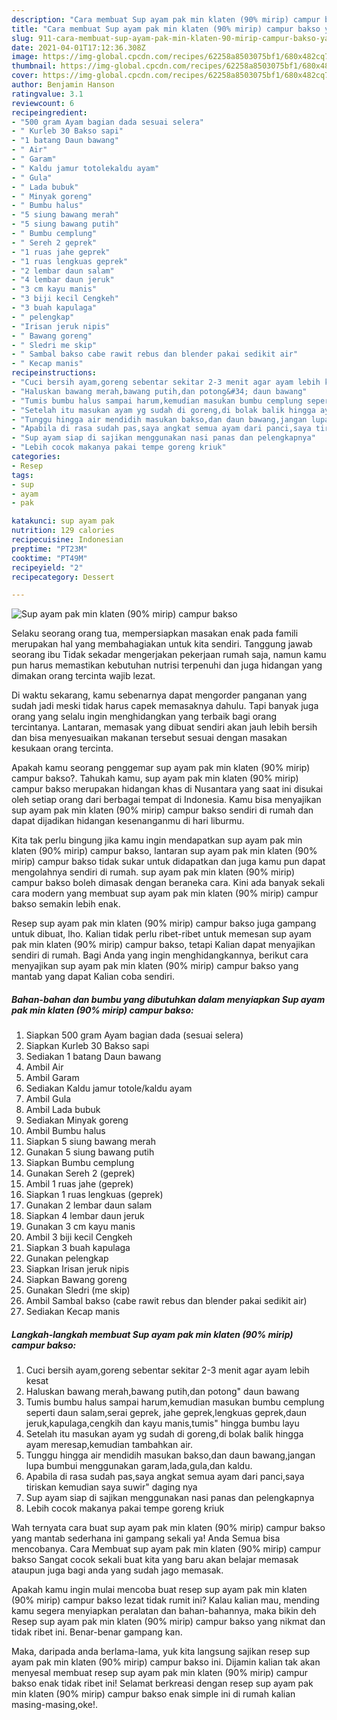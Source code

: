 ```yaml
---
description: "Cara membuat Sup ayam pak min klaten (90% mirip) campur bakso yang nikmat dan Mudah Dibuat"
title: "Cara membuat Sup ayam pak min klaten (90% mirip) campur bakso yang nikmat dan Mudah Dibuat"
slug: 911-cara-membuat-sup-ayam-pak-min-klaten-90-mirip-campur-bakso-yang-nikmat-dan-mudah-dibuat
date: 2021-04-01T17:12:36.308Z
image: https://img-global.cpcdn.com/recipes/62258a8503075bf1/680x482cq70/sup-ayam-pak-min-klaten-90-mirip-campur-bakso-foto-resep-utama.jpg
thumbnail: https://img-global.cpcdn.com/recipes/62258a8503075bf1/680x482cq70/sup-ayam-pak-min-klaten-90-mirip-campur-bakso-foto-resep-utama.jpg
cover: https://img-global.cpcdn.com/recipes/62258a8503075bf1/680x482cq70/sup-ayam-pak-min-klaten-90-mirip-campur-bakso-foto-resep-utama.jpg
author: Benjamin Hanson
ratingvalue: 3.1
reviewcount: 6
recipeingredient:
- "500 gram Ayam bagian dada sesuai selera"
- " Kurleb 30 Bakso sapi"
- "1 batang Daun bawang"
- " Air"
- " Garam"
- " Kaldu jamur totolekaldu ayam"
- " Gula"
- " Lada bubuk"
- " Minyak goreng"
- " Bumbu halus"
- "5 siung bawang merah"
- "5 siung bawang putih"
- " Bumbu cemplung"
- " Sereh 2 geprek"
- "1 ruas jahe geprek"
- "1 ruas lengkuas geprek"
- "2 lembar daun salam"
- "4 lembar daun jeruk"
- "3 cm kayu manis"
- "3 biji kecil Cengkeh"
- "3 buah kapulaga"
- " pelengkap"
- "Irisan jeruk nipis"
- " Bawang goreng"
- " Sledri me skip"
- " Sambal bakso cabe rawit rebus dan blender pakai sedikit air"
- " Kecap manis"
recipeinstructions:
- "Cuci bersih ayam,goreng sebentar sekitar 2-3 menit agar ayam lebih kesat"
- "Haluskan bawang merah,bawang putih,dan potong&#34; daun bawang"
- "Tumis bumbu halus sampai harum,kemudian masukan bumbu cemplung seperti daun salam,serai geprek, jahe geprek,lengkuas geprek,daun jeruk,kapulaga,cengkih dan kayu manis,tumis&#34; hingga bumbu layu"
- "Setelah itu masukan ayam yg sudah di goreng,di bolak balik hingga ayam meresap,kemudian tambahkan air."
- "Tunggu hingga air mendidih masukan bakso,dan daun bawang,jangan lupa bumbui menggunakan garam,lada,gula,dan kaldu."
- "Apabila di rasa sudah pas,saya angkat semua ayam dari panci,saya tiriskan kemudian saya suwir&#34; daging nya"
- "Sup ayam siap di sajikan menggunakan nasi panas dan pelengkapnya"
- "Lebih cocok makanya pakai tempe goreng kriuk"
categories:
- Resep
tags:
- sup
- ayam
- pak

katakunci: sup ayam pak 
nutrition: 129 calories
recipecuisine: Indonesian
preptime: "PT23M"
cooktime: "PT49M"
recipeyield: "2"
recipecategory: Dessert

---
```



![Sup ayam pak min klaten (90% mirip) campur bakso](https://img-global.cpcdn.com/recipes/62258a8503075bf1/680x482cq70/sup-ayam-pak-min-klaten-90-mirip-campur-bakso-foto-resep-utama.jpg)

Selaku seorang orang tua, mempersiapkan masakan enak pada famili merupakan hal yang membahagiakan untuk kita sendiri. Tanggung jawab seorang ibu Tidak sekadar mengerjakan pekerjaan rumah saja, namun kamu pun harus memastikan kebutuhan nutrisi terpenuhi dan juga hidangan yang dimakan orang tercinta wajib lezat.

Di waktu  sekarang, kamu sebenarnya dapat mengorder panganan yang sudah jadi meski tidak harus capek memasaknya dahulu. Tapi banyak juga orang yang selalu ingin menghidangkan yang terbaik bagi orang tercintanya. Lantaran, memasak yang dibuat sendiri akan jauh lebih bersih dan bisa menyesuaikan makanan tersebut sesuai dengan masakan kesukaan orang tercinta. 



Apakah kamu seorang penggemar sup ayam pak min klaten (90% mirip) campur bakso?. Tahukah kamu, sup ayam pak min klaten (90% mirip) campur bakso merupakan hidangan khas di Nusantara yang saat ini disukai oleh setiap orang dari berbagai tempat di Indonesia. Kamu bisa menyajikan sup ayam pak min klaten (90% mirip) campur bakso sendiri di rumah dan dapat dijadikan hidangan kesenanganmu di hari liburmu.

Kita tak perlu bingung jika kamu ingin mendapatkan sup ayam pak min klaten (90% mirip) campur bakso, lantaran sup ayam pak min klaten (90% mirip) campur bakso tidak sukar untuk didapatkan dan juga kamu pun dapat mengolahnya sendiri di rumah. sup ayam pak min klaten (90% mirip) campur bakso boleh dimasak dengan beraneka cara. Kini ada banyak sekali cara modern yang membuat sup ayam pak min klaten (90% mirip) campur bakso semakin lebih enak.

Resep sup ayam pak min klaten (90% mirip) campur bakso juga gampang untuk dibuat, lho. Kalian tidak perlu ribet-ribet untuk memesan sup ayam pak min klaten (90% mirip) campur bakso, tetapi Kalian dapat menyajikan sendiri di rumah. Bagi Anda yang ingin menghidangkannya, berikut cara menyajikan sup ayam pak min klaten (90% mirip) campur bakso yang mantab yang dapat Kalian coba sendiri.

<!--inarticleads1-->

##### Bahan-bahan dan bumbu yang dibutuhkan dalam menyiapkan Sup ayam pak min klaten (90% mirip) campur bakso:

1. Siapkan 500 gram Ayam bagian dada (sesuai selera)
1. Siapkan  Kurleb 30 Bakso sapi
1. Sediakan 1 batang Daun bawang
1. Ambil  Air
1. Ambil  Garam
1. Sediakan  Kaldu jamur totole/kaldu ayam
1. Ambil  Gula
1. Ambil  Lada bubuk
1. Sediakan  Minyak goreng
1. Ambil  Bumbu halus
1. Siapkan 5 siung bawang merah
1. Gunakan 5 siung bawang putih
1. Siapkan  Bumbu cemplung
1. Gunakan  Sereh 2 (geprek)
1. Ambil 1 ruas jahe (geprek)
1. Siapkan 1 ruas lengkuas (geprek)
1. Gunakan 2 lembar daun salam
1. Siapkan 4 lembar daun jeruk
1. Gunakan 3 cm kayu manis
1. Ambil 3 biji kecil Cengkeh
1. Siapkan 3 buah kapulaga
1. Gunakan  pelengkap
1. Siapkan Irisan jeruk nipis
1. Siapkan  Bawang goreng
1. Gunakan  Sledri (me skip)
1. Ambil  Sambal bakso (cabe rawit rebus dan blender pakai sedikit air)
1. Sediakan  Kecap manis




<!--inarticleads2-->

##### Langkah-langkah membuat Sup ayam pak min klaten (90% mirip) campur bakso:

1. Cuci bersih ayam,goreng sebentar sekitar 2-3 menit agar ayam lebih kesat
1. Haluskan bawang merah,bawang putih,dan potong&#34; daun bawang
1. Tumis bumbu halus sampai harum,kemudian masukan bumbu cemplung seperti daun salam,serai geprek, jahe geprek,lengkuas geprek,daun jeruk,kapulaga,cengkih dan kayu manis,tumis&#34; hingga bumbu layu
1. Setelah itu masukan ayam yg sudah di goreng,di bolak balik hingga ayam meresap,kemudian tambahkan air.
1. Tunggu hingga air mendidih masukan bakso,dan daun bawang,jangan lupa bumbui menggunakan garam,lada,gula,dan kaldu.
1. Apabila di rasa sudah pas,saya angkat semua ayam dari panci,saya tiriskan kemudian saya suwir&#34; daging nya
1. Sup ayam siap di sajikan menggunakan nasi panas dan pelengkapnya
1. Lebih cocok makanya pakai tempe goreng kriuk




Wah ternyata cara buat sup ayam pak min klaten (90% mirip) campur bakso yang mantab sederhana ini gampang sekali ya! Anda Semua bisa mencobanya. Cara Membuat sup ayam pak min klaten (90% mirip) campur bakso Sangat cocok sekali buat kita yang baru akan belajar memasak ataupun juga bagi anda yang sudah jago memasak.

Apakah kamu ingin mulai mencoba buat resep sup ayam pak min klaten (90% mirip) campur bakso lezat tidak rumit ini? Kalau kalian mau, mending kamu segera menyiapkan peralatan dan bahan-bahannya, maka bikin deh Resep sup ayam pak min klaten (90% mirip) campur bakso yang nikmat dan tidak ribet ini. Benar-benar gampang kan. 

Maka, daripada anda berlama-lama, yuk kita langsung sajikan resep sup ayam pak min klaten (90% mirip) campur bakso ini. Dijamin kalian tak akan menyesal membuat resep sup ayam pak min klaten (90% mirip) campur bakso enak tidak ribet ini! Selamat berkreasi dengan resep sup ayam pak min klaten (90% mirip) campur bakso enak simple ini di rumah kalian masing-masing,oke!.

